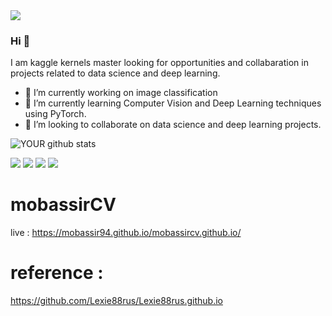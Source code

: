 <img src="https://github.com/pr2tik1/pr2tik1/blob/master/IMAGE-NAME">

### Hi 👋
I am kaggle kernels master looking for opportunities and collabaration in projects related to data science and deep learning.
- 🔭 I’m currently working on image classification
- 🌱 I’m currently learning Computer Vision and Deep Learning techniques using PyTorch.
- 🤝 I’m looking to collaborate on data science and deep learning projects. 

![YOUR github stats](https://github-readme-stats.vercel.app/api?username=mobassir94)

[<img src="https://img.shields.io/badge/medium-%2312100E.svg?&style=for-the-badge&logo=medium&logoColor=white" />](https://medium.com/USERNAME)  [<img src="https://img.shields.io/badge/linkedin-%230077B5.svg?&style=for-the-badge&logo=linkedin&logoColor=white" />](https://www.linkedin.com/in/USERNAME/) [<img src = "https://img.shields.io/badge/instagram-%23E4405F.svg?&style=for-the-badge&logo=instagram&logoColor=white">](https://www.instagram.com/USERNAME/) [<img src = "https://img.shields.io/badge/facebook-%231877F2.svg?&style=for-the-badge&logo=facebook&logoColor=white">](https://www.facebook.com/USERNAME)



# mobassirCV
live : https://mobassir94.github.io/mobassircv.github.io/


# reference :
https://github.com/Lexie88rus/Lexie88rus.github.io
